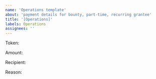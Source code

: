 ```yaml
---
name: 'Operations template'
about: 'payment details for bounty, part-time, recurring grantee'
title: '[Operations]'
labels: Operations
assignees: ''
---
```


Token:

Amount:

Recipient:

Reason: